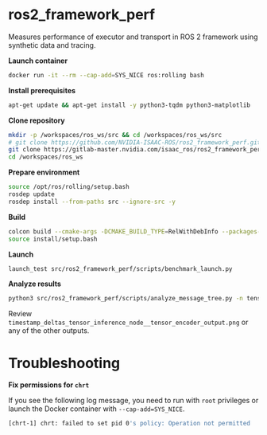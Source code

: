 # ros2_framework_perf

Measures performance of executor and transport in ROS 2 framework using synthetic data and tracing.

**Launch container**
```bash
docker run -it --rm --cap-add=SYS_NICE ros:rolling bash
```

**Install prerequisites**
```bash
apt-get update && apt-get install -y python3-tqdm python3-matplotlib
```

**Clone repository**
```bash
mkdir -p /workspaces/ros_ws/src && cd /workspaces/ros_ws/src
# git clone https://github.com/NVIDIA-ISAAC-ROS/ros2_framework_perf.git
git clone https://gitlab-master.nvidia.com/isaac_ros/ros2_framework_perf.git
cd /workspaces/ros_ws
```

**Prepare environment**
```bash
source /opt/ros/rolling/setup.bash
rosdep update
rosdep install --from-paths src --ignore-src -y
```

**Build**
```bash
colcon build --cmake-args -DCMAKE_BUILD_TYPE=RelWithDebInfo --packages-up-to-regex ros2_framework_perf* --event-handlers console_direct+ --symlink-install
source install/setup.bash
```

**Launch**
```bash
launch_test src/ros2_framework_perf/scripts/benchmark_launch.py
```

**Analyze results**
```bash
python3 src/ros2_framework_perf/scripts/analyze_message_tree.py -n tensor_inference_node -p /tensor_encoder_output -s raw_message_data_latest.json
```

Review `timestamp_deltas_tensor_inference_node__tensor_encoder_output.png` or any of the other outputs.

# Troubleshooting
**Fix permissions for `chrt`**

If you see the following log message, you need to run with `root` privileges or launch the Docker container with `--cap-add=SYS_NICE`.

```bash
[chrt-1] chrt: failed to set pid 0's policy: Operation not permitted
```
